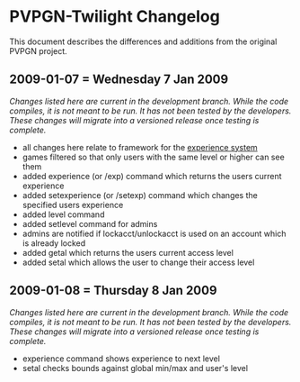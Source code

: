 # PVPGN-Twilight Changelog

This document describes the differences and additions from the original PVPGN
project.

## 2009-01-07 = Wednesday 7 Jan 2009

*Changes listed here are current in the development branch. While the code
compiles, it is not meant to be run. It has not been tested by the developers.
These changes will migrate into a versioned release once testing is complete.*

* all changes here relate to framework for the [experience system][expsys]
* games filtered so that only users with the same level or higher can see them
* added experience (or /exp) command which returns the users current experience
* added setexperience (or /setexp) command which changes the specified users experience
* added level command
* added setlevel command for admins
* admins are notified if lockacct/unlockacct is used on an account which is already locked
* added getal which returns the users current access level
* added setal which allows the user to change their access level

## 2009-01-08 = Thursday 8 Jan 2009

*Changes listed here are current in the development branch. While the code
compiles, it is not meant to be run. It has not been tested by the developers.
These changes will migrate into a versioned release once testing is complete.*

* experience command shows experience to next level
* setal checks bounds against global min/max and user's level

[expsys]: http://wiki.github.com/marcbowes/pvpgn-twilight/experience-system "Experience System @ PVPGN-Twilight Wiki"

